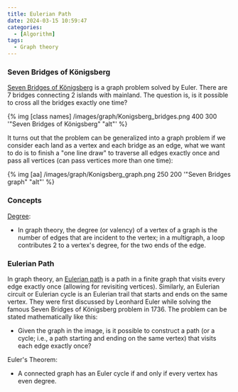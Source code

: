 ```yaml
---
title: Eulerian Path
date: 2024-03-15 10:59:47
categories:
  - [Algorithm]
tags:
  - Graph theory
---
```


### Seven Bridges of Königsberg

[Seven Bridges of Königsberg](https://en.wikipedia.org/wiki/Seven_Bridges_of_K%C3%B6nigsberg) is a graph problem solved by Euler. There are 7 bridges connecting 2 islands with mainland. The question is, is it possible to cross all the bridges exactly one time?

{% img [class names] /images/graph/Konigsberg_bridges.png 400 300 '"Seven Bridges of Königsberg" "alt"' %}

It turns out that the problem can be generalized into a graph problem if we consider each land as a vertex and each bridge as an edge, what we want to do is to finish a "one line draw" to traverse all edges exactly once and pass all vertices (can pass vertices more than one time):

{% img [aa] /images/graph/Konigsberg_graph.png 250 200 '"Seven Bridges graph" "alt"' %}

### Concepts

[Degree](https://en.wikipedia.org/wiki/Degree_(graph_theory)):
- In graph theory, the degree (or valency) of a vertex of a graph is the number of edges that are incident to the vertex; in a multigraph, a loop contributes 2 to a vertex's degree, for the two ends of the edge.

### Eulerian Path

In graph theory, an [Eulerian path](https://en.wikipedia.org/wiki/Eulerian_path) is a path in a finite graph that visits every edge exactly once (allowing for revisiting vertices). Similarly, an Eulerian circuit or Eulerian cycle is an Eulerian trail that starts and ends on the same vertex. They were first discussed by Leonhard Euler while solving the famous Seven Bridges of Königsberg problem in 1736. The problem can be stated mathematically like this:

- Given the graph in the image, is it possible to construct a path (or a cycle; i.e., a path starting and ending on the same vertex) that visits each edge exactly once?



Euler's Theorem:

- A connected graph has an Euler cycle if and only if every vertex has even degree.


